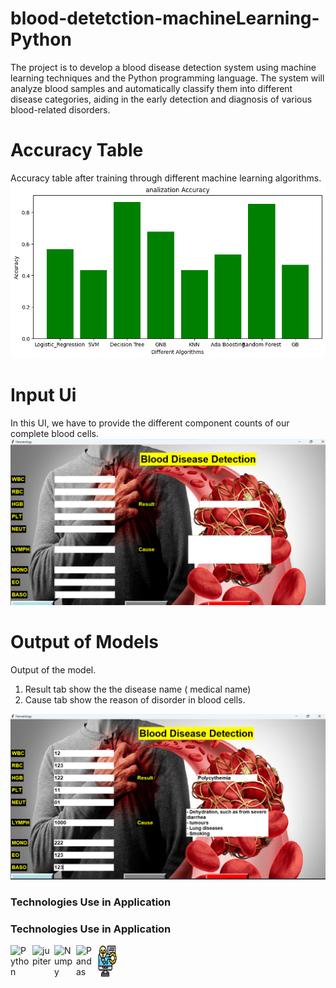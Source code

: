 
# blood-detetction-machineLearning-Python
The project is to develop a blood disease detection system using machine learning techniques and the Python programming language. The system will analyze blood samples and automatically classify them into different disease categories, aiding in the early detection and diagnosis of various blood-related disorders.

# Accuracy Table
Accuracy table after training through different machine learning algorithms.
<a href="#"><img src="Accurancy Table.png" width=720px ></a>


# Input Ui
In this UI, we have to provide the different component counts of our complete blood cells.
<a href="#"><img src="Input Ui of model.png" width=720px ></a>


# Output of Models
Output of the model.
1. Result tab show the the disease name ( medical name)
2. Cause tab show the reason  of disorder in blood cells.

<a href="#"><img src="Output of model.png" width=720px ></a>

### Technologies Use in  Application

### Technologies Use in  Application

<div style="display: flex; flex-wrap: wrap; gap: 5px">
    <img alt="Python" width="30px" src="https://cdn.jsdelivr.net/gh/devicons/devicon/icons/python/python-original.svg"/>
    <img alt="jupiter" width="30px" src="https://cdn.jsdelivr.net/gh/devicons/devicon@latest/icons/jupyter/jupyter-original.svg" />
    <img alt="Numpy" width="30px" src="https://cdn.jsdelivr.net/gh/devicons/devicon/icons/numpy/numpy-original.svg"/>
    <img alt="Pandas" width="30px" src="https://cdn.jsdelivr.net/gh/devicons/devicon@latest/icons/pandas/pandas-original.svg" />
    <img alt="Machinelearning" width="30px" src="machine-learning.png"/>
    
</div>

